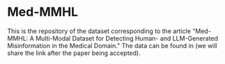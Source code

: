 # Med-MMHL
This is the repository of the dataset corresponding to the article "Med-MMHL: A Multi-Modal Dataset for Detecting Human- and
LLM-Generated Misinformation in the Medical Domain." The data can be found in (we will share the link after the paper being accepted).
